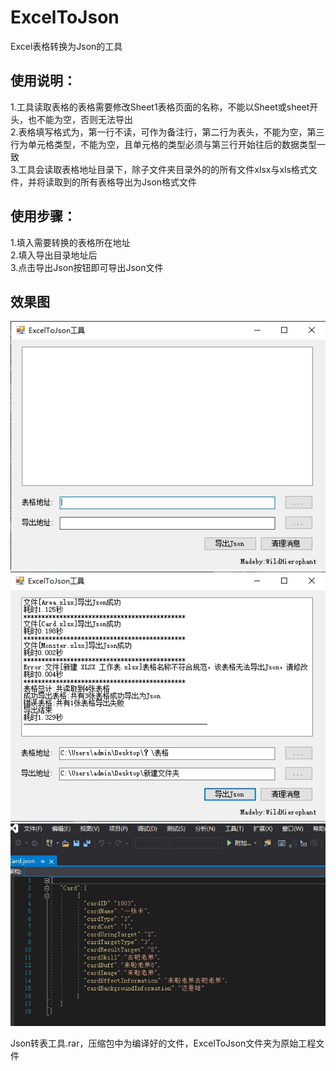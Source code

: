 # ExcelToJson
Excel表格转换为Json的工具

## 使用说明：
1.工具读取表格的表格需要修改Sheet1表格页面的名称，不能以Sheet或sheet开头，也不能为空，否则无法导出  
2.表格填写格式为，第一行不读，可作为备注行，第二行为表头，不能为空，第三行为单元格类型，不能为空，且单元格的类型必须与第三行开始往后的数据类型一致  
3.工具会读取表格地址目录下，除子文件夹目录外的的所有文件xlsx与xls格式文件，并将读取到的所有表格导出为Json格式文件  

## 使用步骤：
1.填入需要转换的表格所在地址  
2.填入导出目录地址后  
3.点击导出Json按钮即可导出Json文件  

## 效果图
![image](https://github.com/WildHierophant/ExcelToJson/blob/master/2020528-185333.jpg)
![image](https://github.com/WildHierophant/ExcelToJson/blob/master/2020528-185505.jpg)
![image](https://github.com/WildHierophant/ExcelToJson/blob/master/2020528-185603.jpg)

Json转表工具.rar，压缩包中为编译好的文件，ExcelToJson文件夹为原始工程文件
